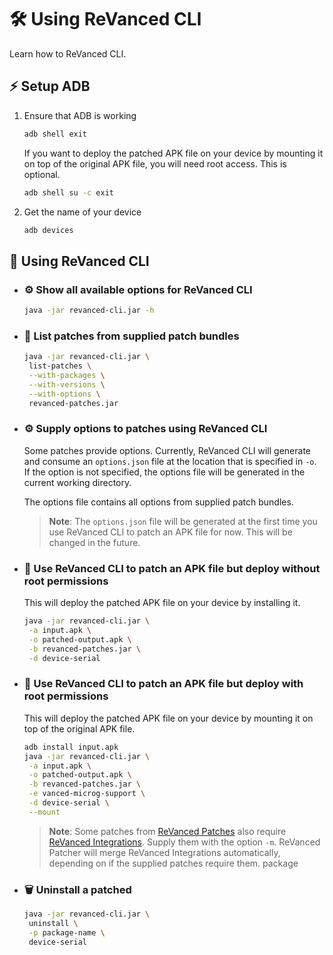 # 🛠️ Using ReVanced CLI

Learn how to ReVanced CLI.

## ⚡ Setup ADB

1. Ensure that ADB is working

   ```bash
   adb shell exit
   ```

   If you want to deploy the patched APK file on your device by mounting it on top of the original APK file, you will need root access. This is optional.

   ```bash
   adb shell su -c exit
   ```

2. Get the name of your device

   ```bash
   adb devices
   ```

## 🔨 Using ReVanced CLI

- ### ⚙️ Show all available options for ReVanced CLI

  ```bash
  java -jar revanced-cli.jar -h
  ```

- ### 📃 List patches from supplied patch bundles

  ```bash
  java -jar revanced-cli.jar \
   list-patches \
   --with-packages \
   --with-versions \
   --with-options \
   revanced-patches.jar
  ```

- ### ⚙️ Supply options to patches using ReVanced CLI

  Some patches provide options. Currently, ReVanced CLI will generate and consume an `options.json` file at the location that is specified in `-o`. If the option is not specified, the options file will be generated in the current working directory.

  The options file contains all options from supplied patch bundles.

  > **Note**: The `options.json` file will be generated at the first time you use ReVanced CLI to patch an APK file for now. This will be changed in the future.

- ### 💉 Use ReVanced CLI to patch an APK file but deploy without root permissions

  This will deploy the patched APK file on your device by installing it.

  ```bash
  java -jar revanced-cli.jar \
   -a input.apk \
   -o patched-output.apk \
   -b revanced-patches.jar \
   -d device-serial
  ```

- ### 👾 Use ReVanced CLI to patch an APK file but deploy with root permissions

  This will deploy the patched APK file on your device by mounting it on top of the original APK file.

  ```bash
  adb install input.apk
  java -jar revanced-cli.jar \
   -a input.apk \
   -o patched-output.apk \
   -b revanced-patches.jar \
   -e vanced-microg-support \
   -d device-serial \
   --mount
  ```

  > **Note**: Some patches from [ReVanced Patches](https://github.com/revanced/revanced-patches) also require [ReVanced Integrations](https://github.com/revanced/revanced-integrations). Supply them with the option `-m`. ReVanced Patcher will merge ReVanced Integrations automatically, depending on if the supplied patches require them.
  package

- ### 🗑️ Uninstall a patched 
  ```bash
  java -jar revanced-cli.jar \
   uninstall \
   -p package-name \
   device-serial
  ```

